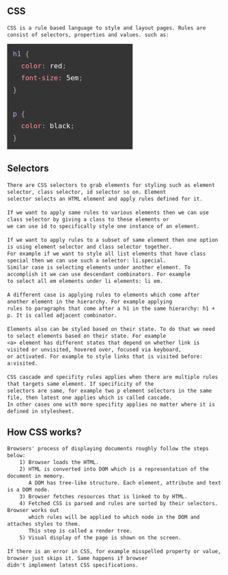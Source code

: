 ## CSS
    CSS is a rule based language to style and layout pages. Rules are consist of selectors, properties and values. such as:
<img src="css.png" title="A CSS rule.">

## Selectors
    There are CSS selectors to grab elements for styling such as element selector, class selector, id selector so on. Element
    selector selects an HTML element and apply rules defined for it. 
    
    If we want to apply same rules to various elements then we can use class selector by giving a class to these elements or
    we can use id to specifically style one instance of an element.
    
    If we want to apply rules to a subset of same element then one option is using element selector and class selector together.
    For example if we want to style all list elements that have class special then we can use such a selector: li.special.
    Similar case is selecting elements under another element. To accomplish it we can use descendant combinators. For example
    to select all em elements under li elements: li em. 
    
    A different case is applying rules to elements which come after another element in the hierarchy. For example applying
    rules to paragraphs that come after a h1 in the same hierarchy: h1 + p. It is called adjacent combinator.

    Elements also can be styled based on their state. To do that we need to select elements based on their state. For example
    <a> element has different states that depend on whether link is visited or unvisited, hovered over, focused via keyboard,
    or activated. For example to style links that is visited before: a:visited.

    CSS cascade and specifity rules applies when there are multiple rules that targets same element. If specificity of the
    selectors are same, for example two p element selectors in the same file, then latest one applies which is called cascade.
    In other cases one with more specifity applies no matter where it is defined in stylesheet.

## How CSS works?
    Browsers' process of displaying documents roughly follow the steps below:
        1) Browser loads the HTML.
        2) HTML is converted into DOM which is a representation of the document in memory.
           A DOM has tree-like structure. Each element, attribute and text is a DOM node.
        3) Browser fetches resources that is linked to by HTML.
        4) Fetched CSS is parsed and rules are sorted by their selectors. Browser works out
           which rules will be applied to which node in the DOM and attaches styles to them.
           This step is called a render tree.
        5) Visual display of the page is shown on the screen.

    If there is an error in CSS, for example misspelled property or value, browser just skips it. Same happens if browser
    didn't implement latest CSS specifications.
